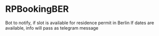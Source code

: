 # RPBookingBER
Bot to notify, if slot is available for residence permit in Berlin If dates are available, info will pass as telegram message
